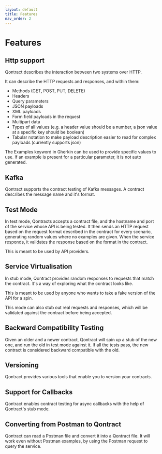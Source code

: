 ```yaml
---
layout: default
title: Features
nav_order: 2
---
```

# Features

## Http support

Qontract describes the interaction between two systems over HTTP.

It can describe the HTTP requests and responses, and within them:
* Methods (GET, POST, PUT, DELETE)
* Headers
* Query parameters
* JSON payloads
* XML payloads
* Form field payloads in the request
* Multipart data
* Types of all values (e.g. a header value should be a number, a json value at a specific key should be boolean)
* Tabular notation to make payload description easier to read for complex payloads (currently supports json)

The Examples keyword in Gherkin can be used to provide specific values to use. If an example is present for a particular parameter, it is not auto generated.

## Kafka

Qontract supports the contract testing of Kafka messages. A contract describes the message name and it's format.

## Test Mode

In test mode, Qontracts accepts a contract file, and the hostname and port of the service whose API is being tested. It then sends an HTTP request based on the request format described in the contract for every scenario, generating random values where no examples are given. When the service responds, it validates the response based on the format in the contract.

This is meant to be used by API providers.

## Service Virtualisation

In stub mode, Qontract provides random responses to requests that match the contract. It's a way of exploring what the contract looks like.

This is meant to be used by anyone who wants to take a fake version of the API for a spin.

This mode can also stub out real requests and responses, which will be validated against the contract before being accepted.

## Backward Compatibility Testing

Given an older and a newer contract, Qontract will spin up a stub of the new one, and run the old in test mode against it. If all the tests pass, the new contract is considered backward compatible with the old.

## Versioning

Qontract provides various tools that enable you to version your contracts.

## Support for Callbacks

Qontract enables contract testing for async callbacks with the help of Qontract's stub mode.

## Converting from Postman to Qontract

Qontract can read a Postman file and convert it into a Qontract file. It will work even without Postman examples, by using the Postman request to query the service.
